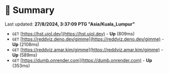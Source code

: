 # 📖 Summary
Last updated: **27/8/2024, 3:37:09 PTG "Asia/Kuala_Lumpur"**

- `GET` [https://hst.ujol.dev](https://hst.ujol.dev) - **Up** (809ms)
- `GET` [https://reddviz.deno.dev/gimme](https://reddviz.deno.dev/gimme) - **Up** (2108ms)
- `GET` [https://reddviz.amar.kim/gimme](https://reddviz.amar.kim/gimme) - **Up** (589ms)
- `GET` [https://dumb.onrender.com](https://dumb.onrender.com) - **Up** (353ms)
